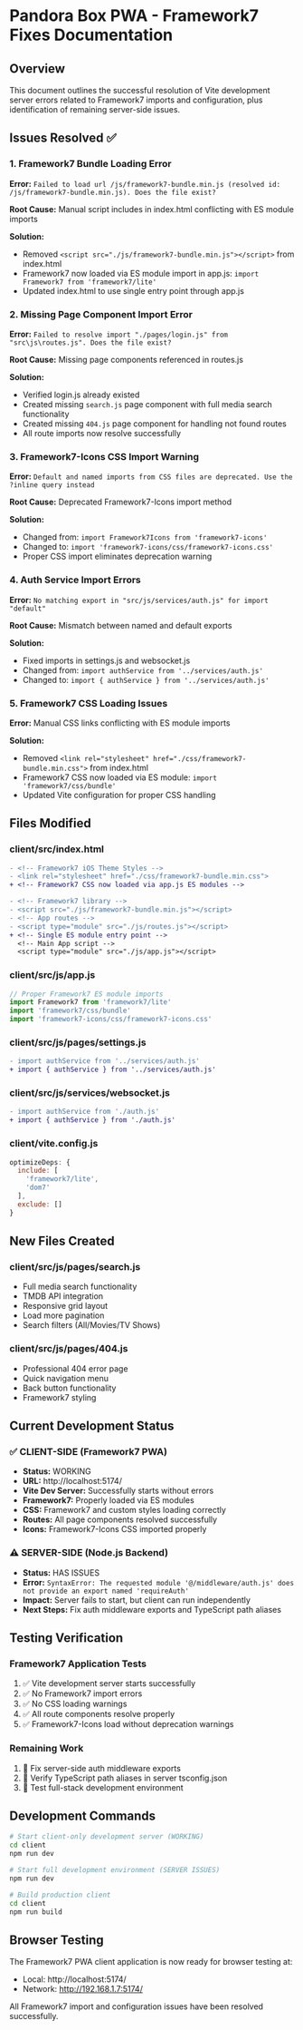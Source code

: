 # Pandora Box PWA - Framework7 Fixes Documentation

## Overview
This document outlines the successful resolution of Vite development server errors related to Framework7 imports and configuration, plus identification of remaining server-side issues.

## Issues Resolved ✅

### 1. Framework7 Bundle Loading Error
**Error:** `Failed to load url /js/framework7-bundle.min.js (resolved id: /js/framework7-bundle.min.js). Does the file exist?`

**Root Cause:** Manual script includes in index.html conflicting with ES module imports

**Solution:**
- Removed `<script src="./js/framework7-bundle.min.js"></script>` from index.html
- Framework7 now loaded via ES module import in app.js: `import Framework7 from 'framework7/lite'`
- Updated index.html to use single entry point through app.js

### 2. Missing Page Component Import Error
**Error:** `Failed to resolve import "./pages/login.js" from "src\js\routes.js". Does the file exist?`

**Root Cause:** Missing page components referenced in routes.js

**Solution:**
- Verified login.js already existed
- Created missing `search.js` page component with full media search functionality
- Created missing `404.js` page component for handling not found routes
- All route imports now resolve successfully

### 3. Framework7-Icons CSS Import Warning
**Error:** `Default and named imports from CSS files are deprecated. Use the ?inline query instead`

**Root Cause:** Deprecated Framework7-Icons import method

**Solution:**
- Changed from: `import Framework7Icons from 'framework7-icons'`
- Changed to: `import 'framework7-icons/css/framework7-icons.css'`
- Proper CSS import eliminates deprecation warning

### 4. Auth Service Import Errors
**Error:** `No matching export in "src/js/services/auth.js" for import "default"`

**Root Cause:** Mismatch between named and default exports

**Solution:**
- Fixed imports in settings.js and websocket.js
- Changed from: `import authService from '../services/auth.js'`
- Changed to: `import { authService } from '../services/auth.js'`

### 5. Framework7 CSS Loading Issues
**Error:** Manual CSS links conflicting with ES module imports

**Solution:**
- Removed `<link rel="stylesheet" href="./css/framework7-bundle.min.css">` from index.html
- Framework7 CSS now loaded via ES module: `import 'framework7/css/bundle'`
- Updated Vite configuration for proper CSS handling

## Files Modified

### client/src/index.html
```diff
- <!-- Framework7 iOS Theme Styles -->
- <link rel="stylesheet" href="./css/framework7-bundle.min.css">
+ <!-- Framework7 CSS now loaded via app.js ES modules -->

- <!-- Framework7 library -->
- <script src="./js/framework7-bundle.min.js"></script>
- <!-- App routes -->
- <script type="module" src="./js/routes.js"></script>
+ <!-- Single ES module entry point -->
  <!-- Main App script -->
  <script type="module" src="./js/app.js"></script>
```

### client/src/js/app.js
```javascript
// Proper Framework7 ES module imports
import Framework7 from 'framework7/lite'
import 'framework7/css/bundle'
import 'framework7-icons/css/framework7-icons.css'
```

### client/src/js/pages/settings.js
```diff
- import authService from '../services/auth.js'
+ import { authService } from '../services/auth.js'
```

### client/src/js/services/websocket.js
```diff
- import authService from './auth.js'
+ import { authService } from './auth.js'
```

### client/vite.config.js
```javascript
optimizeDeps: {
  include: [
    'framework7/lite',
    'dom7'
  ],
  exclude: []
}
```

## New Files Created

### client/src/js/pages/search.js
- Full media search functionality
- TMDB API integration
- Responsive grid layout
- Load more pagination
- Search filters (All/Movies/TV Shows)

### client/src/js/pages/404.js
- Professional 404 error page
- Quick navigation menu
- Back button functionality
- Framework7 styling

## Current Development Status

### ✅ CLIENT-SIDE (Framework7 PWA)
- **Status:** WORKING
- **URL:** http://localhost:5174/
- **Vite Dev Server:** Successfully starts without errors
- **Framework7:** Properly loaded via ES modules
- **CSS:** Framework7 and custom styles loading correctly
- **Routes:** All page components resolved successfully
- **Icons:** Framework7-Icons CSS imported properly

### ⚠️ SERVER-SIDE (Node.js Backend)
- **Status:** HAS ISSUES
- **Error:** `SyntaxError: The requested module '@/middleware/auth.js' does not provide an export named 'requireAuth'`
- **Impact:** Server fails to start, but client can run independently
- **Next Steps:** Fix auth middleware exports and TypeScript path aliases

## Testing Verification

### Framework7 Application Tests
1. ✅ Vite development server starts successfully
2. ✅ No Framework7 import errors
3. ✅ No CSS loading warnings
4. ✅ All route components resolve properly
5. ✅ Framework7-Icons load without deprecation warnings

### Remaining Work
1. 🔄 Fix server-side auth middleware exports
2. 🔄 Verify TypeScript path aliases in server tsconfig.json
3. 🔄 Test full-stack development environment

## Development Commands

```bash
# Start client-only development server (WORKING)
cd client
npm run dev

# Start full development environment (SERVER ISSUES)
npm run dev

# Build production client
cd client
npm run build
```

## Browser Testing

The Framework7 PWA client application is now ready for browser testing at:
- Local: http://localhost:5174/
- Network: http://192.168.1.7:5174/

All Framework7 import and configuration issues have been resolved successfully.